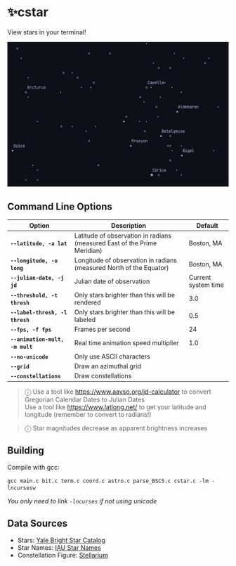 # ✨cstar

View stars in your terminal!

![](/assets/screenshot.png)

## Command Line Options

| Option                            | Description                                                               | Default               |
|-----------------------------------|---------------------------------------------------------------------------|-----------------------|
| **`--latitude, -a lat`**          | Latitude of observation in radians (measured East of the Prime Meridian)  | Boston, MA            |
| **`--longitude, -o long`**        | Longitude of observation in radians (measured North of the Equator)       | Boston, MA            |
| **`--julian-date, -j jd`**        | Julian date of observation                                                | Current system time   |
| **`--threshold, -t thresh`**      | Only stars brighter than this will be rendered                            | 3.0                   |
| **`--label-thresh, -l thresh`**   | Only stars brighter than this will be labeled                             | 0.5                   |
| **`--fps, -f fps`**               | Frames per second                                                         | 24                    |
| **`--animation-mult, -m mult`**   | Real time animation speed multiplier                                      | 1.0                   |
| **`--no-unicode`**                | Only use ASCII characters                                                 |                       |
| **`--grid`**                      | Draw an azimuthal grid                                                    |                       |
| **`--constellations`**            | Draw constellations                                                       |                       |

> ⓘ Use a tool like https://www.aavso.org/jd-calculator to convert Gregorian Calendar  Dates to Julian Dates \
> Use a tool like https://www.latlong.net/ to get your latitude and longitude (remember to convert to radians!)

> ⓘ Star magnitudes decrease as apparent brightness increases

## Building

Compile with gcc:
```
gcc main.c bit.c term.c coord.c astro.c parse_BSC5.c cstar.c -lm -lncursesw
```
_You only need to link `-lncurses` if not using unicode_

## Data Sources
- Stars: [Yale Bright Star Catalog](http://tdc-www.harvard.edu/catalogs/bsc5.html)
- Star Names: [IAU Star Names](https://www.iau.org/public/themes/naming_stars/)
- Constellation Figure: [Stellarium](https://stellarium.org/)